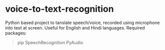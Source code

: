 # voice-to-text-recognition
Python based project to tanslate speech/voice, recorded using microphone into text at screen. Useful for English and Hindi languages.
Required packages:
> pip
> SpeechRecognition
> PyAudio
